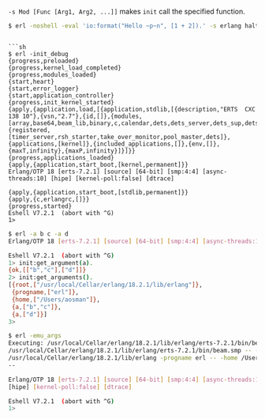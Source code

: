 `-s Mod [Func [Arg1, Arg2, ...]]` makes `init` call the specified function.
```sh
$ erl -noshell -eval 'io:format("Hello ~p~n", [1 + 2]).' -s erlang halt
```
```

```sh
$ erl -init_debug
{progress,preloaded}
{progress,kernel_load_completed}
{progress,modules_loaded}
{start,heart}
{start,error_logger}
{start,application_controller}
{progress,init_kernel_started}
{apply,{application,load,[{application,stdlib,[{description,"ERTS  CXC 138 10"},{vsn,"2.7"},{id,[]},{modules,[array,base64,beam_lib,binary,c,calendar,dets,dets_server,dets_sup,dets_utils,dets_v8,dets_v9,dict,digraph,digraph_utils,edlin,edlin_expand,epp,eval_bits,erl_anno,erl_bits,erl_compile,erl_eval,erl_expand_records,erl_internal,erl_lint,erl_parse,erl_posix_msg,erl_pp,erl_scan,erl_tar,error_logger_file_h,error_logger_tty_h,escript,ets,file_sorter,filelib,filename,gb_trees,gb_sets,gen,gen_event,gen_fsm,gen_server,io,io_lib,io_lib_format,io_lib_fread,io_lib_pretty,lib,lists,log_mf_h,maps,math,ms_transform,orddict,ordsets,otp_internal,pool,proc_lib,proplists,qlc,qlc_pt,queue,rand,random,re,sets,shell,shell_default,slave,sofs,string,supervisor,supervisor_bridge,sys,timer,unicode,win32reg,zip]},{registered,[timer_server,rsh_starter,take_over_monitor,pool_master,dets]},{applications,[kernel]},{included_applications,[]},{env,[]},{maxT,infinity},{maxP,infinity}]}]}}
{progress,applications_loaded}
{apply,{application,start_boot,[kernel,permanent]}}
Erlang/OTP 18 [erts-7.2.1] [source] [64-bit] [smp:4:4] [async-threads:10] [hipe] [kernel-poll:false] [dtrace]

{apply,{application,start_boot,[stdlib,permanent]}}
{apply,{c,erlangrc,[]}}
{progress,started}
Eshell V7.2.1  (abort with ^G)
1>
```

```sh
$ erl -a b c -a d
Erlang/OTP 18 [erts-7.2.1] [source] [64-bit] [smp:4:4] [async-threads:10] [hipe] [kernel-poll:false] [dtrace]

Eshell V7.2.1  (abort with ^G)
1> init:get_argument(a).
{ok,[["b","c"],["d"]]}
2> init:get_arguments().
[{root,["/usr/local/Cellar/erlang/18.2.1/lib/erlang"]},
 {progname,["erl"]},
 {home,["/Users/aosman"]},
 {a,["b","c"]},
 {a,["d"]}]
3>
```

```sh
$ erl -emu_args
Executing: /usr/local/Cellar/erlang/18.2.1/lib/erlang/erts-7.2.1/bin/beam.smp
/usr/local/Cellar/erlang/18.2.1/lib/erlang/erts-7.2.1/bin/beam.smp -- -root
/usr/local/Cellar/erlang/18.2.1/lib/erlang -progname erl -- -home /Users/aosman
--

Erlang/OTP 18 [erts-7.2.1] [source] [64-bit] [smp:4:4] [async-threads:10]
[hipe] [kernel-poll:false] [dtrace]

Eshell V7.2.1  (abort with ^G)
1>
